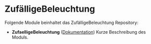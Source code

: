 # ZufälligeBeleuchtung

Folgende Module beinhaltet das ZufälligeBeleuchtung Repository:

- __ZufaelligeBeleuchtung__ ([Dokumentation](ZufaelligeBeleuchtung))
	Kurze Beschreibung des Moduls.